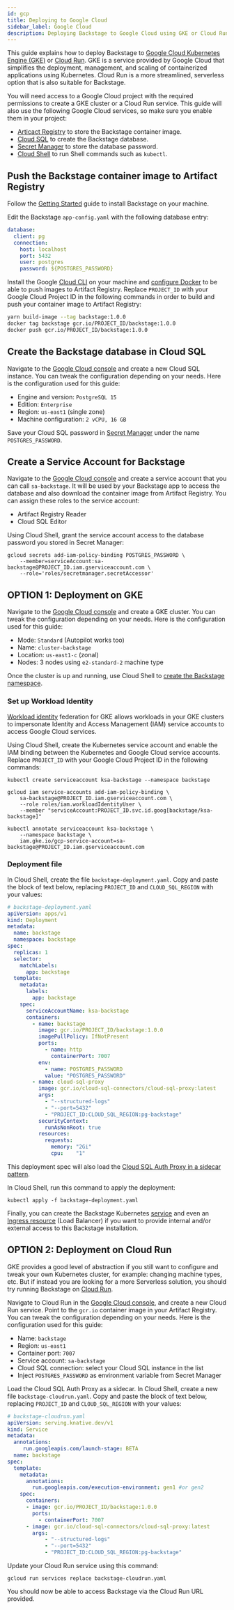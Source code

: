 ```yaml
---
id: gcp
title: Deploying to Google Cloud
sidebar_label: Google Cloud
description: Deploying Backstage to Google Cloud using GKE or Cloud Run
---
```


This guide explains how to deploy Backstage to [Google Cloud Kubernetes Engine (GKE)](https://cloud.google.com/kubernetes-engine) or [Cloud Run](https://cloud.google.com/run).
GKE is a service provided by Google Cloud that simplifies the deployment, management, and scaling of containerized applications using Kubernetes.
Cloud Run is a more streamlined, serverless option that is also suitable for Backstage.

You will need access to a Google Cloud project with the required permissions to create a GKE cluster or a Cloud Run service.
This guide will also use the following Google Cloud services, so make sure you enable them in your project:
- [Articact Registry](https://cloud.google.com/artifact-registry) to store the Backstage container image.
- [Cloud SQL](https://cloud.google.com/sql) to create the Backstage database.
- [Secret Manager](https://cloud.google.com/security/products/secret-manager) to store the database password.
- [Cloud Shell](https://cloud.google.com/shell) to run Shell commands such as `kubectl`.

## Push the Backstage container image to Artifact Registry

Follow the [Getting Started](https://backstage.io/docs/getting-started/) guide to install Backstage on your machine.

Edit the Backstage `app-config.yaml` with the following database entry:

```yaml
database:
  client: pg
  connection:
    host: localhost
    port: 5432
    user: postgres
    password: ${POSTGRES_PASSWORD}
```

Install the Google [Cloud CLI](https://cloud.google.com/sdk/docs/install-sdk) on your machine and [configure Docker](https://cloud.google.com/artifact-registry/docs/docker/pushing-and-pulling#cred-helper) to be able to push images to Artifact Registry.
Replace `PROJECT_ID` with your Google Cloud Project ID in the following commands in order to build and push your container image to Artifact Registry:

```bash
yarn build-image --tag backstage:1.0.0
docker tag backstage gcr.io/PROJECT_ID/backstage:1.0.0
docker push gcr.io/PROJECT_ID/backstage:1.0.0
```

## Create the Backstage database in Cloud SQL

Navigate to the [Google Cloud console](https://console.cloud.google.com) and create a new Cloud SQL instance. You can tweak the configuration depending on your needs. Here is the configuration used for this guide:
- Engine and version: `PostgreSQL 15`
- Edition: `Enterprise`
- Region: `us-east1` (single zone)
- Machine configuration: `2 vCPU, 16 GB`

Save your Cloud SQL password in [Secret Manager](https://console.cloud.google.com/security/secret-manager) under the name `POSTGRES_PASSWORD`.

## Create a Service Account for Backstage

Navigate to the [Google Cloud console](https://console.cloud.google.com) and create a service account that you can call `sa-backstage`. It will be used by your Backstage app to access the database and also download the container image from Artifact Registry. You can assign these roles to the service account:
- Artifact Registry Reader
- Cloud SQL Editor

Using Cloud Shell, grant the service account access to the database password you stored in Secret Manager:

```shell
gcloud secrets add-iam-policy-binding POSTGRES_PASSWORD \
    --member=serviceAccount:sa-backstage@PROJECT_ID.iam.gserviceaccount.com \
    --role='roles/secretmanager.secretAccessor'
```

## OPTION 1: Deployment on GKE

Navigate to the [Google Cloud console](https://console.cloud.google.com) and create a GKE cluster. You can tweak the configuration depending on your needs. Here is the configuration used for this guide:
- Mode: `Standard` (Autopilot works too)
- Name: `cluster-backstage`
- Location: `us-east1-c` (zonal)
- Nodes: 3 nodes using `e2-standard-2` machine type

Once the cluster is up and running, use Cloud Shell to [create the Backstage namespace](https://backstage.io/docs/deployment/k8s#creating-a-namespace).

### Set up Workload Identity

[Workload identity](https://cloud.google.com/kubernetes-engine/docs/how-to/workload-identity) federation for GKE allows workloads in your GKE clusters to impersonate Identity and Access Management (IAM) service accounts to access Google Cloud services.

Using Cloud Shell, create the Kubernetes service account and enable the IAM binding between the Kubernetes and Google Cloud service accounts.
Replace `PROJECT_ID` with your Google Cloud Project ID in the following commands:

```shell
kubectl create serviceaccount ksa-backstage --namespace backstage

gcloud iam service-accounts add-iam-policy-binding \
    sa-backstage@PROJECT_ID.iam.gserviceaccount.com \
    --role roles/iam.workloadIdentityUser \
    --member "serviceAccount:PROJECT_ID.svc.id.goog[backstage/ksa-backstage]"

kubectl annotate serviceaccount ksa-backstage \
    --namespace backstage \
    iam.gke.io/gcp-service-account=sa-backstage@PROJECT_ID.iam.gserviceaccount.com
```

### Deployment file

In Cloud Shell, create the file `backstage-deployment.yaml`. Copy and paste the block of text below, replacing `PROJECT_ID` and `CLOUD_SQL_REGION` with your values:

```yaml
# backstage-deployment.yaml
apiVersion: apps/v1
kind: Deployment
metadata:
  name: backstage
  namespace: backstage
spec:
  replicas: 1
  selector:
    matchLabels:
      app: backstage
  template:
    metadata:
      labels:
        app: backstage
    spec:
      serviceAccountName: ksa-backstage
      containers:
        - name: backstage
          image: gcr.io/PROJECT_ID/backstage:1.0.0
          imagePullPolicy: IfNotPresent
          ports:
            - name: http
              containerPort: 7007
          env:
            - name: POSTGRES_PASSWORD
            value: "POSTGRES_PASSWORD"
        - name: cloud-sql-proxy
          image: gcr.io/cloud-sql-connectors/cloud-sql-proxy:latest
          args:
            - "--structured-logs"
            - "--port=5432"
            - "PROJECT_ID:CLOUD_SQL_REGION:pg-backstage"
          securityContext:
            runAsNonRoot: true
          resources:
            requests:
              memory: "2Gi"
              cpu:    "1"
```

This deployment spec will also load the [Cloud SQL Auth Proxy in a sidecar pattern](https://cloud.google.com/sql/docs/mysql/connect-kubernetes-engine#run_the_in_a_sidecar_pattern).

In Cloud Shell, run this command to apply the deployment:

```shell
kubectl apply -f backstage-deployment.yaml
```

Finally, you can create the Backstage Kubernetes [service](https://backstage.io/docs/deployment/k8s/#creating-a-backstage-service) and even an [Ingress resource](https://cloud.google.com/kubernetes-engine/docs/tutorials/http-balancer#creating_an_ingress_resource) (Load Balancer) if you want to provide internal and/or external access to this Backstage installation.

## OPTION 2: Deployment on Cloud Run

GKE provides a good level of abstraction if you still want to configure and tweak your own Kubernetes cluster, for example: changing machine types, etc. But if instead you are looking for a more Serverless solution, you should try running Backstage on [Cloud Run](https://cloud.google.com/run).

Navigate to Cloud Run in the [Google Cloud console](https://console.cloud.google.com), and create a new Cloud Run service. Point to the `gcr.io` container image in your Artifact Registry. 
You can tweak the configuration depending on your needs. Here is the configuration used for this guide:
- Name: `backstage` 
- Region: `us-east1`
- Container port: `7007`
- Service account: `sa-backstage`
- Cloud SQL connection: select your Cloud SQL instance in the list
- Inject `POSTGRES_PASSWORD` as environment variable from Secret Manager

Load the Cloud SQL Auth Proxy as a sidecar. In Cloud Shell, create a new file `backstage-cloudrun.yaml`. Copy and paste the block of text below, replacing `PROJECT_ID` and `CLOUD_SQL_REGION` with your values:

```yaml
# backstage-cloudrun.yaml
apiVersion: serving.knative.dev/v1
kind: Service
metadata:
  annotations:
     run.googleapis.com/launch-stage: BETA
  name: backstage
spec:
  template:
    metadata:
      annotations:
        run.googleapis.com/execution-environment: gen1 #or gen2
    spec:
      containers:
      - image: gcr.io/PROJECT_ID/backstage:1.0.0
        ports:
          - containerPort: 7007
      - image: gcr.io/cloud-sql-connectors/cloud-sql-proxy:latest
        args:
            - "--structured-logs"
            - "--port=5432"
            - "PROJECT_ID:CLOUD_SQL_REGION:pg-backstage"
```

Update your Cloud Run service using this command:

```shell
gcloud run services replace backstage-cloudrun.yaml
```

You should now be able to access Backstage via the Cloud Run URL provided.
